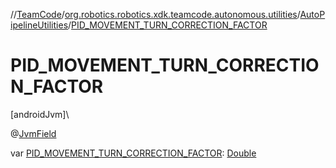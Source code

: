 //[TeamCode](../../../index.md)/[org.robotics.robotics.xdk.teamcode.autonomous.utilities](../index.md)/[AutoPipelineUtilities](index.md)/[PID_MOVEMENT_TURN_CORRECTION_FACTOR](-p-i-d_-m-o-v-e-m-e-n-t_-t-u-r-n_-c-o-r-r-e-c-t-i-o-n_-f-a-c-t-o-r.md)

# PID_MOVEMENT_TURN_CORRECTION_FACTOR

[androidJvm]\

@[JvmField](https://kotlinlang.org/api/latest/jvm/stdlib/kotlin.jvm/-jvm-field/index.html)

var [PID_MOVEMENT_TURN_CORRECTION_FACTOR](-p-i-d_-m-o-v-e-m-e-n-t_-t-u-r-n_-c-o-r-r-e-c-t-i-o-n_-f-a-c-t-o-r.md): [Double](https://kotlinlang.org/api/latest/jvm/stdlib/kotlin/-double/index.html)
